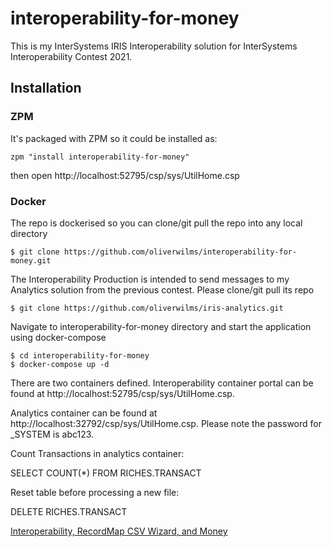 # interoperability-for-money
This is my InterSystems IRIS Interoperability solution for InterSystems Interoperability Contest 2021.

## Installation 

### ZPM
It's packaged with ZPM so it could be installed as:
```
zpm "install interoperability-for-money"
```
then open http://localhost:52795/csp/sys/UtilHome.csp


### Docker
The repo is dockerised so you can clone/git pull the repo into any local directory

```
$ git clone https://github.com/oliverwilms/interoperability-for-money.git
```

The Interoperability Production is intended to send messages to my Analytics solution from the previous contest. Please clone/git pull its repo

```
$ git clone https://github.com/oliverwilms/iris-analytics.git
```

Navigate to interoperability-for-money directory and start the application using docker-compose

```
$ cd interoperability-for-money
$ docker-compose up -d
```
There are two containers defined. Interoperability container portal can be found at http://localhost:52795/csp/sys/UtilHome.csp. 

Analytics container can be found at http://localhost:32792/csp/sys/UtilHome.csp. Please note the password for _SYSTEM is abc123.

Count Transactions in analytics container:

SELECT COUNT(*) FROM RICHES.TRANSACT

Reset table before processing a new file:

DELETE RICHES.TRANSACT



[Interoperability, RecordMap CSV Wizard, and Money](https://community.intersystems.com/post/interoperability-recordmap-csv-wizard-and-money)
